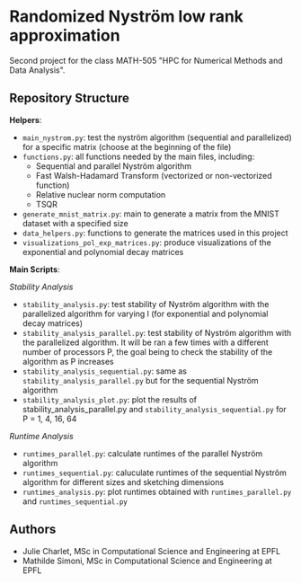 # Randomized Nyström low rank approximation

Second project for the class MATH-505 "HPC for Numerical Methods and Data Analysis".

## Repository Structure 

**Helpers**:
- `main_nystrom.py`: test the nyström algorithm (sequential and parallelized) for a specific matrix (choose at the beginning of the file)
- `functions.py`: all functions needed by the main files, including: 
    - Sequential and parallel Nyström algorithm
    - Fast Walsh-Hadamard Transform (vectorized or non-vectorized function)
    - Relative nuclear norm computation
    - TSQR
- `generate_mnist_matrix.py`: main to generate a matrix from the MNIST dataset with a specified size
- `data_helpers.py`: functions to generate the matrices used in this project
- `visualizations_pol_exp_matrices.py`: produce visualizations of the exponential and polynomial decay matrices

**Main Scripts**:

*Stability Analysis*
- `stability_analysis.py`: test stability of Nyström algorithm with the parallelized algorithm for varying l (for exponential and polynomial decay matrices)
- `stability_analysis_parallel.py`: test stability of Nyström algorithm with the parallelized algorithm. It will be ran a few times with a different number of processors P, the goal being to check the stability of the algorithm as P increases
- `stability_analysis_sequential.py`: same as `stability_analysis_parallel.py` but for the sequential Nyström algorithm
- `stability_analysis_plot.py`: plot the results of stability_analysis_parallel.py and `stability_analysis_sequential.py` for P = 1, 4, 16, 64

*Runtime Analysis*
- `runtimes_parallel.py`: calculate runtimes of the parallel Nyström algorithm
- `runtimes_sequential.py`: caluculate runtimes of the sequential Nystrôm algorithm for different sizes and sketching dimensions
- `runtimes_analysis.py`: plot runtimes obtained with `runtimes_parallel.py` and `runtimes_sequential.py`

## Authors

- Julie Charlet, MSc in Computational Science and Engineering at EPFL
- Mathilde Simoni, MSc in Computational Science and Engineering at EPFL